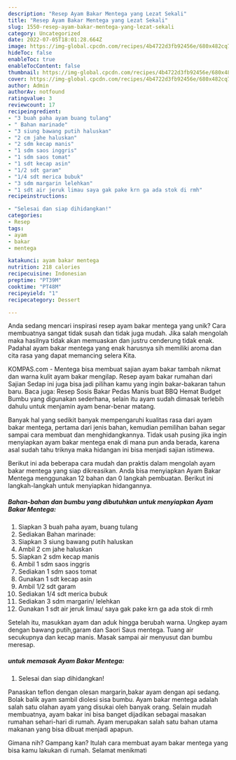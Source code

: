 ```yaml
---
description: "Resep Ayam Bakar Mentega yang Lezat Sekali"
title: "Resep Ayam Bakar Mentega yang Lezat Sekali"
slug: 1550-resep-ayam-bakar-mentega-yang-lezat-sekali
category: Uncategorized
date: 2022-07-05T18:01:28.664Z
image: https://img-global.cpcdn.com/recipes/4b4722d3fb92456e/680x482cq70/ayam-bakar-mentega-foto-resep-utama.jpg
hideToc: false
enableToc: true
enableTocContent: false
thumbnail: https://img-global.cpcdn.com/recipes/4b4722d3fb92456e/680x482cq70/ayam-bakar-mentega-foto-resep-utama.jpg
cover: https://img-global.cpcdn.com/recipes/4b4722d3fb92456e/680x482cq70/ayam-bakar-mentega-foto-resep-utama.jpg
author: Admin
authorAv: notfound
ratingvalue: 3
reviewcount: 17
recipeingredient:
- "3 buah paha ayam buang tulang"
- " Bahan marinade"
- "3 siung bawang putih haluskan"
- "2 cm jahe haluskan"
- "2 sdm kecap manis"
- "1 sdm saos inggris"
- "1 sdm saos tomat"
- "1 sdt kecap asin"
- "1/2 sdt garam"
- "1/4 sdt merica bubuk"
- "3 sdm margarin lelehkan"
- "1 sdt air jeruk limau saya gak pake krn ga ada stok di rmh"
recipeinstructions:

- "Selesai dan siap dihidangkan!"
categories:
- Resep
tags:
- ayam
- bakar
- mentega

katakunci: ayam bakar mentega 
nutrition: 218 calories
recipecuisine: Indonesian
preptime: "PT39M"
cooktime: "PT48M"
recipeyield: "1"
recipecategory: Dessert

---
```





Anda sedang mencari inspirasi resep ayam bakar mentega yang unik? Cara membuatnya sangat tidak susah dan tidak juga mudah. Jika salah mengolah maka hasilnya tidak akan memuaskan dan justru cenderung tidak enak. Padahal ayam bakar mentega yang enak harusnya sih memiliki aroma dan cita rasa yang dapat memancing selera Kita.





KOMPAS.com - Mentega bisa membuat sajian ayam bakar tambah nikmat dan warna kulit ayam bakar mengilap. Resep ayam bakar rumahan dari Sajian Sedap ini juga bisa jadi pilihan kamu yang ingin bakar-bakaran tahun baru. Baca juga: Resep Sosis Bakar Pedas Manis buat BBQ Hemat Budget Bumbu yang digunakan sederhana, selain itu ayam sudah dimasak terlebih dahulu untuk menjamin ayam benar-benar matang.

Banyak hal yang sedikit banyak mempengaruhi kualitas rasa dari ayam bakar mentega, pertama dari jenis bahan, kemudian pemilihan bahan segar sampai cara membuat dan menghidangkannya. Tidak usah pusing jika ingin menyiapkan ayam bakar mentega enak di mana pun anda berada, karena asal sudah tahu triknya maka hidangan ini bisa menjadi sajian istimewa.






Berikut ini ada beberapa cara mudah dan praktis dalam mengolah ayam bakar mentega yang siap dikreasikan. Anda bisa menyiapkan Ayam Bakar Mentega menggunakan 12 bahan dan 0 langkah pembuatan. Berikut ini langkah-langkah untuk menyiapkan hidangannya.

<!--inarticleads1-->

##### Bahan-bahan dan bumbu yang dibutuhkan untuk menyiapkan Ayam Bakar Mentega:

1. Siapkan 3 buah paha ayam, buang tulang
1. Sediakan  Bahan marinade:
1. Siapkan 3 siung bawang putih haluskan
1. Ambil 2 cm jahe haluskan
1. Siapkan 2 sdm kecap manis
1. Ambil 1 sdm saos inggris
1. Sediakan 1 sdm saos tomat
1. Gunakan 1 sdt kecap asin
1. Ambil 1/2 sdt garam
1. Sediakan 1/4 sdt merica bubuk
1. Sediakan 3 sdm margarin/ lelehkan
1. Gunakan 1 sdt air jeruk limau/ saya gak pake krn ga ada stok di rmh


Setelah itu, masukkan ayam dan aduk hingga berubah warna. Ungkep ayam dengan bawang putih,garam dan Saori Saus mentega. Tuang air secukupnya dan kecap manis. Masak sampai air menyusut dan bumbu meresap. 

<!--inarticleads2-->

#####  untuk memasak Ayam Bakar Mentega:


1. Selesai dan siap dihidangkan!

Panaskan teflon dengan olesan margarin,bakar ayam dengan api sedang. Bolak balik ayam sambil diolesi sisa bumbu. Ayam bakar mentega adalah salah satu olahan ayam yang disukai oleh banyak orang. Selain mudah membuatnya, ayam bakar ini bisa banget dijadikan sebagai masakan rumahan sehari-hari di rumah. Ayam merupakan salah satu bahan utama makanan yang bisa dibuat menjadi apapun. 

Gimana nih? Gampang kan? Itulah cara membuat ayam bakar mentega yang bisa kamu lakukan di rumah. Selamat menikmati
